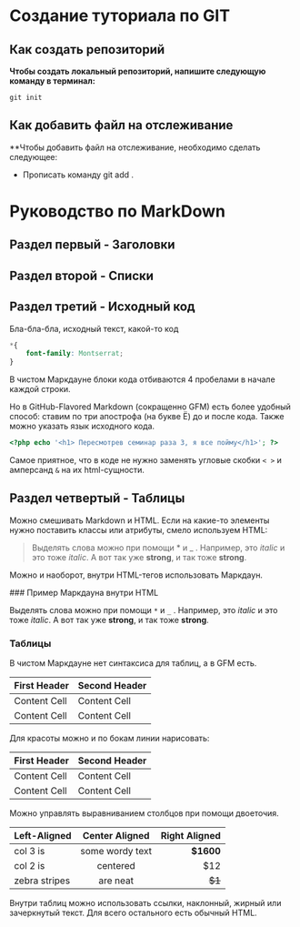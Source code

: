 # Создание туториала по GIT

## Как создать репозиторий


**Чтобы создать локальный репозиторий, напишите следующую команду в терминал:**
```fix
git init
```

## Как добавить файл на отслеживание

**Чтобы добавить файл на отслеживание, необходимо сделать следующее:

- Прописать команду git add .


#  Руководство по MarkDown

## Раздел первый - Заголовки




## Раздел второй - Списки






## Раздел третий - Исходный код

Бла-бла-бла, исходный текст, какой-то код
```css
*{
    font-family: Montserrat;
}
```
 В чистом Маркдауне блоки кода отбиваются 4 пробелами в
начале каждой строки.

Но в GitHub-Flavored Markdown (сокращенно GFM) есть
более удобный способ: 
ставим по три апострофа (на букве
Ё) до и после кода. Также можно указать язык исходного
кода.

```php
<?php echo '<h1> Пересмотрев семинар раза 3, я все пойму</h1>'; ?>
```

Самое приятное, что в коде не нужно заменять угловые
скобки `< >` и амперсанд `&` на их html-сущности.

## Раздел четвертый - Таблицы

Можно смешивать Markdown и HTML. Если на какие-то
элементы нужно поставить классы или атрибуты, смело
используем HTML:

> Выделять слова можно при помощи * и _ . Например, это
<em class="a1">italic</em> и это тоже <i
class="a1">italic</i>. А вот так уже <b>strong</b>, и
так тоже <strong>strong</strong>.

Можно и наоборот, внутри HTML-тегов использовать
Маркдаун.

<section class="someclass">
### Пример Маркдауна внутри HTML

Выделять слова можно при помощи `*` и `_` . Например,
это
_italic_ и это тоже *italic*. А вот так уже
__strong__, и так тоже **strong**.
</section>

### Таблицы
В чистом Маркдауне нет синтаксиса для таблиц, а в GFM
есть.

First Header | Second Header
------------- | -------------
Content Cell | Content Cell
Content Cell | Content Cell

Для красоты можно и по бокам линии нарисовать:

 First Header | Second Header |
| ------------- | ------------- |
| Content Cell | Content Cell |
| Content Cell | Content Cell |

Можно управлять выравниванием столбцов при помощи
двоеточия.

| Left-Aligned | Center Aligned | Right Aligned |
|:------------- |:---------------:| -------------:|
| col 3 is | some wordy text | **$1600** |
| col 2 is | centered | $12 |
| zebra stripes | are neat | ~~$1~~ |

Внутри таблиц можно использовать ссылки, наклонный,
жирный или зачеркнутый текст.
Для всего остального есть обычный HTML.

